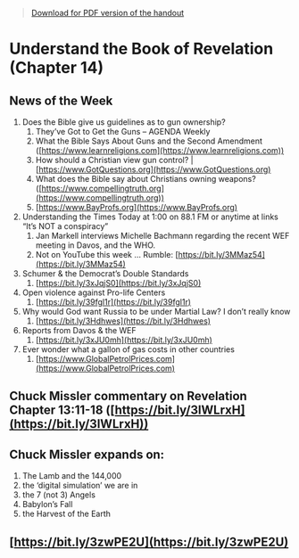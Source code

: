 >[Download for PDF version of the handout](/week061222.pdf)


# Understand the Book of Revelation (Chapter 14)

## News of the Week
1. Does the Bible give us guidelines as to gun ownership?
	1. They’ve Got to Get the Guns – AGENDA Weekly 
	1. What the Bible Says About Guns and the Second Amendment ([https://www.learnreligions.com](https://www.learnreligions.com)) 
	1. How should a Christian view gun control? | [https://www.GotQuestions.org](https://www.GotQuestions.org) 
	1. What does the Bible say about Christians owning weapons? ([https://www.compellingtruth.org](https://www.compellingtruth.org))
	1. [https://www.BayProfs.org](https://www.BayProfs.org)
1. Understanding the Times Today at 1:00 on 88.1 FM or anytime at links “It’s NOT a conspiracy”
	1. Jan Markell interviews Michelle Bachmann regarding the recent WEF meeting in Davos, and the WHO. 
	1. Not on YouTube this week  …  Rumble: [https://bit.ly/3MMaz54](https://bit.ly/3MMaz54)  
1. Schumer & the Democrat’s Double Standards
	1. [https://bit.ly/3xJqjS0](https://bit.ly/3xJqjS0) 
1. Open violence against Pro-life Centers
	1. [https://bit.ly/39fgl1r](https://bit.ly/39fgl1r)
1. Why would God want Russia to be under Martial Law?  I don’t really know
	1. [https://bit.ly/3Hdhwes](https://bit.ly/3Hdhwes)  
1. Reports from Davos & the WEF
	1. [https://bit.ly/3xJU0mh](https://bit.ly/3xJU0mh)
1. Ever wonder what a gallon of gas costs in other countries
	1. [https://www.GlobalPetrolPrices.com](https://www.GlobalPetrolPrices.com) 

## Chuck Missler commentary on Revelation Chapter 13:11-18 ([https://bit.ly/3lWLrxH](https://bit.ly/3lWLrxH))

## Chuck Missler expands on:
1. The Lamb and the 144,000
1. the ‘digital simulation’ we are in
1. the 7 (not 3) Angels
1. Babylon’s Fall
1. the Harvest of the Earth 

## [https://bit.ly/3zwPE2U](https://bit.ly/3zwPE2U)   
